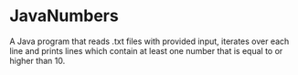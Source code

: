# JavaNumbers
A Java program that reads .txt files with provided input, iterates over each line and prints lines which contain at least one number that is equal to or higher than 10.
